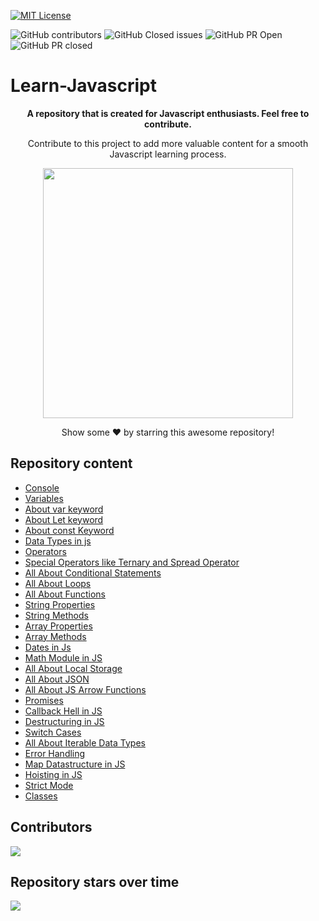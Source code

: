 [![MIT License](https://img.shields.io/badge/License-MIT-green.svg)](https://choosealicense.com/licenses/mit/)

![GitHub contributors](https://img.shields.io/github/contributors/arkalsekar/Learn-Javascript?style=for-the-badge&color=blue)
![GitHub Closed issues](https://img.shields.io/github/issues-closed-raw/arkalsekar/Learn-Javascript?style=for-the-badge&color=brightgreen)
![GitHub PR Open](https://img.shields.io/github/issues-pr/arkalsekar/Learn-Javascript?style=for-the-badge&color=aqua)
![GitHub PR closed](https://img.shields.io/github/issues-pr-closed-raw/arkalsekar/Learn-Javascript?style=for-the-badge&color=blue)

# Learn-Javascript

<div align="center">
   <b>A repository that is created for Javascript enthusiasts. Feel free to contribute.</b>
   <p>Contribute to this project to add more valuable content for a smooth Javascript learning process.</p>

  <img width=400 src="https://www.ankitweblogic.com/javascript/js_img/javascript.png"/>

  Show some ❤️ by starring this awesome repository!
</div>

## Repository content

- [Console](Tutorials/01_Console/01_Console.js)
- [Variables](Tutorials/02_Variables/Variables.js)
- [About var keyword](Tutorials/03_Var/Var.js)
- [About Let keyword](Tutorials/04_Let/Let.js)
- [About const Keyword](Tutorials/05_Const/Const.js)
- [Data Types in js](Tutorials/06_Datatypes/Data_Types.js)
- [Operators](Tutorials/07_Operators/Operators.js)
- [Special Operators like Ternary and Spread Operator](Tutorials/08_Special_Operators.js)
- [All About Conditional Statements](Tutorials/09_Conditional.js)
- [All About Loops](Tutorials/10_Loops.js)
- [All About Functions](Tutorials/11_Functions.js)
- [String Properties](Tutorials/12_String_Properties.js)
- [String Methods](Tutorials/13_String_Methods.js)
- [Array Properties](Tutorials/14_Array_Properties.js)
- [Array Methods](Tutorials/15_Array_Methods.js)
- [Dates in Js](Tutorials/16_Dates.js)
- [Math Module in JS](Tutorials/17_Math.js)
- [All About Local Storage](Tutorials/18_Local_Storage.js)
- [All About JSON](Tutorials/19_JSON.js)
- [All About JS Arrow Functions](Tutorials/20_Arrow_Functions.js)
- [Promises](Tutorials/21_Promises.js)
- [Callback Hell in JS](Tutorials/22_Callback.js)
- [Destructuring in JS](Tutorials/23_Destructuring.js)
- [Switch Cases](Tutorials/24_Switch_Case.js)
- [All About Iterable Data Types](Tutorials/25_Iterables.js)
- [Error Handling](Tutorials/26_Error_Handling/Error_Handling.js)
- [Map Datastructure in JS](Tutorials/26_Map.js)
- [Hoisting in JS](Tutorials/28_Hoisting/Hoisting.js)
- [Strict Mode](Tutorials/27_Strict_Mode.js)
- [Classes](Tutorials/28_Classes.js)
</details>

## Contributors

<a href="https://github.com/arkalsekar/Learn-Javascript/graphs/contributors">
  <img src="https://contrib.rocks/image?repo=arkalsekar/Learn-Javascript" />
</a>

## Repository stars over time

<img src="https://starchart.cc/arkalsekar/Learn-Javascript.svg" />


